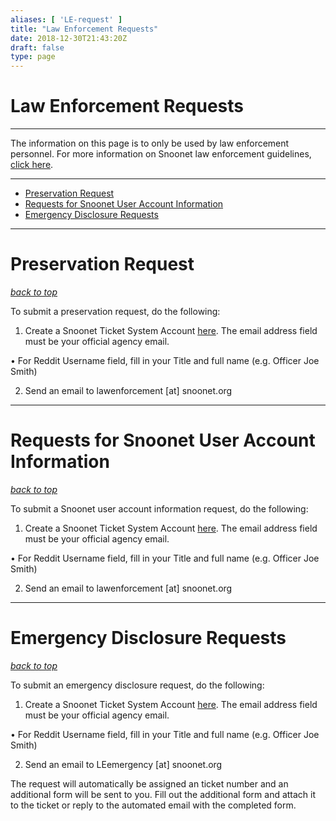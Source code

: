 ```yaml
---
aliases: [ 'LE-request' ]
title: "Law Enforcement Requests"
date: 2018-12-30T21:43:20Z
draft: false
type: page
---
```


# <a name="top">Law Enforcement Requests</a>

---
The information on this page is to only be used by law enforcement personnel.  For more information on Snoonet law enforcement guidelines, [click here](/le-guidelines).

---
* [Preservation Request](#preserve)
* [Requests for Snoonet User Account Information](#user-information)
* [Emergency Disclosure Requests](#emergency-request)

---
# <a name="preserve">Preservation Request</a>
*<a href="#top">back to top</a>*

To submit a preservation request, do the following:

1) Create a Snoonet Ticket System Account [here](https://support.snoonet.org/account.php?do=create). The email address field must be your official agency email.

•  For Reddit Username field, fill in your Title and full name (e.g. Officer Joe Smith)

2) Send an email to lawenforcement [at] snoonet.org
---
# <a name="user-information">Requests for Snoonet User Account Information</a>
*<a href="#top">back to top</a>*

To submit a Snoonet user account information request, do the following:

1) Create a Snoonet Ticket System Account [here](https://support.snoonet.org/account.php?do=create).  The email address field must be your official agency email.

• For Reddit Username field, fill in your Title and full name (e.g. Officer Joe Smith)

2) Send an email to lawenforcement [at] snoonet.org

---
# <a name="emergency-request">Emergency Disclosure Requests</a>
*<a href="#top">back to top</a>*

To submit an emergency disclosure request, do the following:

1) Create a Snoonet Ticket System Account [here](https://support.snoonet.org/account.php?do=create).  The email address field must be your official agency email.

• For Reddit Username field, fill in your Title and full name (e.g. Officer Joe Smith)

2) Send an email to LEemergency [at] snoonet.org

The request will automatically be assigned an ticket number and an additional form will be sent to you.  Fill out the additional form and attach it to the ticket or reply to the automated email with the completed form.
